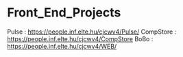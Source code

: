 # Front_End_Projects
Pulse : https://people.inf.elte.hu/cjcwv4/Pulse/ 
CompStore : https://people.inf.elte.hu/cjcwv4/CompStore
BoBo : https://people.inf.elte.hu/cjcwv4/WEB/
